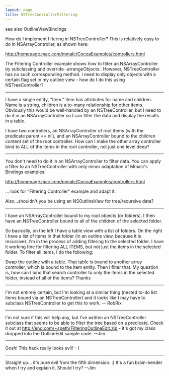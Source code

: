 ```yaml
---
layout: page
title: NSTreeControllerFiltering
---
```


see also OutlineViewBindings

How do I implement filtering in NSTreeController? This is relatively easy to do in NSArrayController, as shown here:

http://homepage.mac.com/mmalc/CocoaExamples/controllers.html

The Filtering Controller example shows how to filter an NSArrayController by subclassing and override -arrangeObjects:. However, NSTreeController has no such corresponding method. I need to display only objects with a certain flag set in my outline view - how do I do this using NSTreeController?

----

I have a single entity, "Item."  Item has attributes for name and children.  Name is a string, children is a to-many relationship for other items.  Obviously this would be well-handled by an NSTreeController, but I need to do it in an NSArrayController so I can filter the data and display the results in a table.

I have two controllers, an NSArrayController of root items (with the predicate parent == nil), and an NSArrayController bound to the children content set of the root controller.  How can I make the other array controller bind to ALL of the items in the root controller, not just one level deep?

----

You don't need to do it in an NSArrayController to filter data. You can apply a filter to an NSTreeController with only minor adaptation of Mmalc's Bindings examples:

http://homepage.mac.com/mmalc/CocoaExamples/controllers.html 

 ... look for "Filtering Controller" example and adapt it.

Also...shouldn't you be using an NSOutlineView for tree/recursive data?

----

I have an NSArrayController bound to my root objects (or folders).  I then have an NSTreeController bound to all of the children of the selected folder.

So basically, on the left I have a table view with a list of folders.  On the right I have a list of items in that folder (in an outline view, because it is recursive).  I'm in the process of adding filtering to the selected folder.  I have it working fine for filtering ALL ITEMS, but not just the items in the selected folder. To filter all items, I do the following:

Swap the outline with a table.  That table is bound to another array controller, which is bound to the item entity.  Then I filter that.  My question is, how can I bind that search controller to only the items in the selected folder, instead of all of the items?  Thanks

----

I'm not entirely certain, but I'm looking at a similar thing (nested to-do list items bound via an NSTreeController) and it looks like I may have to subclass NSTreeController to get this to work. -- RobRix

----

I'm not sure if this will help any, but I've written an NSTreeController subclass that seems to be able to filter the tree based on a predicate.  Check it out at http://end.com/~speth/FilteringOutlineEdit.zip - it's got my class dropped into the OutlineEdit sample code.  --Jim

----
Gosh! This hack really looks evil! :-)

----

Straight up... it's pure evil from the fifth dimension. :)  It's a fun brain-bender when I try and explain it.  Should I try?  --Jim

